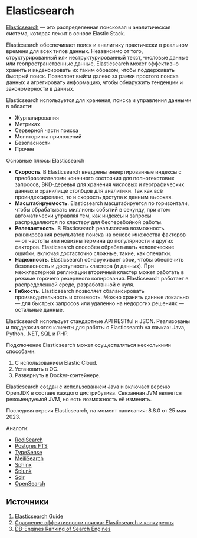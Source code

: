 # Elasticsearch
[Elasticsearch](https://www.elastic.co/elasticsearch/) — это распределенная поисковая и аналитическая система, которая лежит в основе Elastic Stack.

Elasticsearch обеспечивает поиск и аналитику практически в реальном времени для всех типов данных. Независимо от того, структурированный или неструктурированный текст, числовые данные или геопространственные данные, Elasticsearch может эффективно хранить и индексировать их таким образом, чтобы поддерживать быстрый поиск. Позволяет выйти далеко за рамки простого поиска данных и агрегировать информацию, чтобы обнаружить тенденции и закономерности в данных.

Elasticsearch используется для хранения, поиска и управления данными в области:
- Журналирования
- Метриках
- Серверной части поиска
- Мониторинга приложений
- Безопасности
- Прочее

Основные плюсы Elasticsearch
- **Скорость**. В Elasticsearch внедрены инвертированные индексы с преобразователями конечного состояния для полнотекстовых запросов, BKD-деревья для хранения числовых и географических данных и хранилище столбцов для аналитики. Так как всё проиндексировано, то и скорость доступа к данным высокая.
- **Масштабируемость**. Elasticsearch масштабируется по горизонтали, чтобы обрабатывать миллионы событий в секунду, при этом автоматически управляя тем, как индексы и запросы распределяются по кластеру для бесперебойной работы.
- **Релевантность**. В Elasticsearch реализована возможность ранжирования результатов поиска на основе множества факторов — от частоты или новизны термина до популярности и других факторов. Elasticsearch способен обрабатывать человеческие ошибки, включая достасточно сложные, такие, как опечатки.
- **Надежность**. Elasticsearch обнаруживает сбои, чтобы обеспечить безопасность и доступность кластера (и данных). При межкластерной репликации вторичный кластер может работать в режиме горячего резервного копирования. Elasticsearch работает в распределенной среде, разработанной с нуля.
- **Гибкость**. Elasticsearch позволяет сбалансировать производительность и стоимость. Можно хранить данные локально — для быстрых запросов или удаленно на недорогих решениях — остальные данные.

Elasticsearch использует стандартные API RESTful и JSON. Реализованы и поддерживются клиенты для работы с Elasticsearch на языках: Java, Python, .NET, SQL и PHP.

Подключение Elasticsearch может осуществляться несколькими способами:
1. С использованием Elastic Cloud.
2. Установить в ОС.
3. Развернуть в Docker-контейнере.

Elasticsearch создан с использованием Java и включает версию OpenJDK в составе каждого дистрибутива. Связанная JVM является рекомендуемой JVM, но есть возможность её изменить.

Последняя версия Elasticsearch, на момент написания: 8.8.0 от 25 мая 2023.

Аналоги:
- [RediSearch](https://redis.io/docs/stack/search/)
- [Postgres FTS](https://www.postgresql.org/docs/15/textsearch.html)
- [TypeSense](https://typesense.org/)
- [MeiliSearch](https://www.meilisearch.com/)
- [Sphinx](http://sphinxsearch.com/)
- [Splunk](https://www.splunk.com/)
- [Solr](https://solr.apache.org/)
- [OpenSearch](https://opensearch.org/)


## Источники
1. [Elasticsearch Guide](https://www.elastic.co/guide/en/elasticsearch/reference/current/index.html)
2. [Сравнение эффективности поиска: Elasticsearch и конкуренты](https://habr.com/ru/articles/581394/)
3. [DB-Engines Ranking of Search Engines](https://db-engines.com/en/ranking/search+engine)
